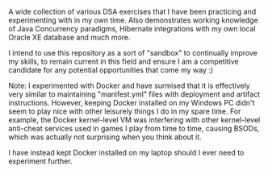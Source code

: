 A wide collection of various DSA exercises that I have been practicing and experimenting with in my own time.
Also demonstrates working knowledge of Java Concurrency paradigms, Hibernate integrations with my own local Oracle XE database and much more.

I intend to use this repository as a sort of "sandbox" to continually improve my skills, to remain current in this field and ensure I am a competitive candidate for any potential opportunities that come my way :)

Note: I experimented with Docker and have surmised that it is effectively very similar to maintaining "manifest.yml" files with deployment and artifact instructions.
However, keeping Docker installed on my Windows PC didn't seem to play nice with other leisurely things I do in my spare time. For example, the Docker kernel-level VM was interfering with other kernel-level anti-cheat services used in games I play from time to time, causing BSODs, which was actually not surprising when you think about it.

I have instead kept Docker installed on my laptop should I ever need to experiment further.
